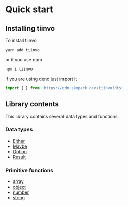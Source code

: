 # Quick start

## Installing tiinvo

To install tiinvo 

```bash
yarn add tiinvo
```

or if you use npm

```bash
npm i tiinvo
```

if you are using deno just import it

```ts
import { } from 'https://cdn.skypack.dev/tiinvo?dts'
```

## Library contents

This library contains several data types and functions.

### Data types

* [Either](data-types/either.md)
* [Maybe](data-types/maybe.md)
* [Option](data-types/option.md)
* [Result](data-types/result.md)

### Primitive functions

* [array](primitives/array.md)
* [object](primitives/obj.md)
* [number](primitives/num.md)
* [string](primitives/str.md)